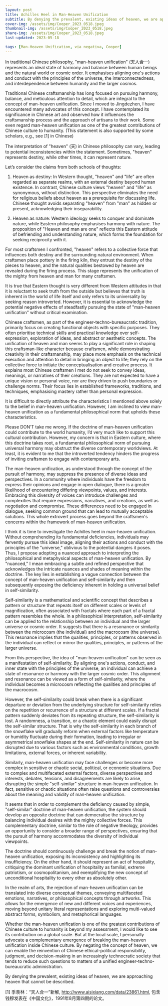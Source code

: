 ```yaml
---
layout: post
title: Achilles Heel in Man-Heaven Unification
subtitle: By denying the prevalent, existing ideas of heaven, we are approaching heaven that cannot be described
cover-img: /assets/img/Cooper_2023_0518.jpeg
thumbnail-img: /assets/img/Cooper_2023_0518.jpeg
share-img: /assets/img/Cooper_2023_0518.jpeg
last-updated: 2023-05-18

tags: [Man-Heaven Unification, via negativa, Cooper]
---
```



In traditional Chinese philosophy, "man-heaven unification" (天人合一) represents an ideal state of harmony and balance between human beings and the natural world or cosmic order. It emphasises aligning one's actions and conduct with the principles of the universe, the interconnectedness, and interdependence between humanity and the larger cosmos.

Traditional Chinese craftsmanship has long focused on pursuing harmony, balance, and meticulous attention to detail, which are integral to the concept of man-heaven unification. Since I moved to Jingdezhen, I have encountered many advocates of this concept. I have contemplated its significance in Chinese art and observed how it influences the craftsmanship process and the approach of artisans to their work. Some even regard man-heaven unification as one of the greatest contributions of Chinese culture to humanity. (This statement is also supported by some scholars, e.g., see [1] in Chinese)

The interpretation of "heaven" (天) in Chinese philosophy can vary, leading to potential inconsistencies within the statement. Sometimes, "heaven" represents destiny, while other times, it can represent nature.

Let’s consider the claims from both schools of thoughts:

1. Heaven as destiny: In Western thought, "heaven" and "life" are often regarded as separate realms, with an external destiny beyond human existence. In contrast, Chinese culture views "heaven" and "life" as synonymous, without distinction. This perspective eliminates the need for religious beliefs about heaven as a prerequisite for discussing life. Chinese thought avoids separating "heaven" from "man" as hidden or present, acknowledging their inseparability. 

2. Heaven as nature: Western ideology seeks to conquer and dominate nature, while Eastern philosophy emphasises harmony with nature. The proposition of "Heaven and man are one" reflects this Eastern attitude of befriending and understanding nature, which forms the foundation for seeking reciprocity with it.


For most craftsmen I confronted, "heaven" refers to a collective force that influences both destiny and the surrounding natural environment. When craftsmen place pottery in the firing kiln, they entrust the destiny of the pieces to heaven, and the natural qualities bestowed by heaven are revealed during the firing process. This stage represents the unification of the mighty from heaven and man for many craftsmen.

It is true that Eastern thought is very different from Western attitudes in that it is reluctant to seek truth from the outside but believes that truth is inherent in the world of life itself and only refers to its universality by seeking reason introverted. However, it is essential to acknowledge the potential negative effects of steadfastly pursuing the state of "man-heaven unification" without critical examination.

Chinese craftsmen, as part of the engineer-techno-bureaucratic tradition, primarily focus on creating functional objects with specific purposes. They often prioritise technical skills and practical knowledge over self-expression, exploration of ideas, and abstract or aesthetic concepts. The unification of heaven and man seems to play a significant role in shaping this craftsman-like character because craftsmen, while demonstrating creativity in their craftsmanship, may place more emphasis on the technical execution and attention to detail in bringing an object to life; they rely on the collective force to initiate the conceptualisation and creative process. It explains most Chinese craftsmen I met do not seek to convey ideas, meanings, or narratives of their creations. They are not expected to have a unique vision or personal voice, nor are they driven to push boundaries or challenge norms. Their focus lies in established frameworks, traditions, and techniques, emphasising mastery rather than personal expression. 

It is difficult to directly attribute the characteristics I mentioned above solely to the belief in man-heaven unification. However, I am inclined to view man-heaven unification as a fundamental philosophical norm that upholds these characteristics. 

Please DON’T take me wrong. If the doctrine of man-heaven unification could contribute to the world humanity, I’d very much like to support this cultural contribution. However, my concern is that in Eastern culture, where this doctrine takes root, a fundamental philosophical norm of pursuing universal harmony may obstruct the diverse contemporary worldviews. At least, it is evident to me that the introverted tendency hinders the progress of inviting craftsmen to engage with contemporary arts.

The man-heaven unification, as understood through the concept of the pursuit of harmony, may suppress the presence of diverse ideas and perspectives. In a community where individuals have the freedom to express their opinions and engage in open dialogue, there is a greater likelihood of encountering differing viewpoints, values, and interests.  Embracing this diversity of voices can introduce challenges and complexities that require expressions, narratives, and creations, as well as negotiation and compromise. These differences need to be engaged in dialogue, seeking common ground that can lead to mutually acceptable solutions. This whole extrovert process goes beyond the craftsmen's concerns within the framework of man-heaven unification.

I think it is time to investigate the Achilles heel in man-heaven unification. Without comprehending its fundamental deficiencies, individuals may fervently pursue this ideal image, aligning their actions and conduct with the principles of the "universe," oblivious to the potential dangers it poses. Thus, I propose adopting a nuanced approach to interpreting the philosophical and metaphysical aspects of man-heaven unification. By "nuanced," I mean embracing a subtle and refined perspective that acknowledges the intricate nuances and shades of meaning within the doctrine. The key lies in establishing a vague connection between the concept of man-heaven unification and self-similarity and then subsequently exposing the deficiency inherent in holding a universal belief in self-similarity. 

Self-similarity is a mathematical and scientific concept that describes a pattern or structure that repeats itself on different scales or levels of magnification, often associated with fractals where each part of a fractal pattern resembles the whole. In a philosophical interpretation, self-similarity can be applied to the relationship between an individual and the larger universe or cosmic order. It suggests that there is a resonance or similarity between the microcosm (the individual) and the macrocosm (the universe). This resonance implies that the qualities, principles, or patterns observed in the individual can reflect or mirror the qualities, principles, or patterns of the larger universe.

From this perspective, the idea of "man-heaven unification" can be seen as a manifestation of self-similarity. By aligning one's actions, conduct, and inner state with the principles of the universe, an individual can achieve a state of resonance or harmony with the larger cosmic order. This alignment and resonance can be viewed as a form of self-similarity, where the individual becomes a microcosm reflecting the qualities and principles of the macrocosm.
 
However, the self-similarity could break when there is a significant departure or deviation from the underlying structure for self-similarity relies on the repetition or recurrence of a structure at different scales. If a fractal pattern suddenly deviates from its repeating structure, the self-similarity is lost. A randomness, a transition, or a chaotic element could easily disrupt the self-similar structure. That is why the self-similarity in each branch of the snowflake will gradually reform when external factors like temperature or humidity fluctuate during their formation, leading to irregular or asymmetrical snowflake shapes at the end. Self-similarity in nature can be disrupted due to various factors such as environmental conditions, growth limitations, external forces, or inherent variability.

Similarly, man-heaven unification may face challenges or become more complex in sensitive or chaotic social, political, or economic situations. Due to complex and multifaceted external factors, diverse perspectives and interests, debates, tensions, and disagreements are likely to arise, disrupting the simple "self-similar" structure in man-heaven unification. In fact, sensitive or chaotic situations often raise questions and controversies about the meaning and validity of man-heaven unification.

It seems that in order to complement the deficiency caused by simple, "self-similar" doctrine of man-heaven unification, the system should develop an opposite doctrine that can democratise the structure by balancing individual desires with the mighty collective forces. This complementary doctrine, similar to the role of negative theology, provides an opportunity to consider a broader range of perspectives, ensuring that the pursuit of harmony accommodates the diversity of individual viewpoints.

The doctrine should continuously challenge and break the notion of man-heaven unification, exposing its inconsistency and highlighting its insufficiency. On the other hand, it should represent an act of hospitality, critiquing the dominant unification of hospitality as familial, extreme patriotism, or cosmopolitanism, and exemplifying the new concept of unconditional hospitality to every other as absolutely other.

In the realm of arts, the rejection of man-heaven unification can be translated into diverse conceptual themes, conveying multifaceted emotions, narratives, or philosophical concepts through artworks. This allows for the emergence of new and different voices and experiences, moving beyond unitary literal representations and exploring multi-valued abstract forms, symbolism, and metaphorical languages.

Whether the man-heaven unification is one of the greatest contributions of Chinese culture to humanity is beyond my assessment, I would like to see its contribution on a global scale. But at the local scale, I personally advocate a complementary emergence of breaking the man-heaven unification inside Chinese culture. By negating the concept of heaven, we can enable the reinvention of Chinese ethical-political responsibility, judgment, and decision-making in an increasingly technocratic society that tends to reduce such questions to matters of a unified engineer-techno-bureaucratic administration.

By denying the prevalent, existing ideas of heaven, we are approaching heaven that cannot be described.


[1] 季羡林：“天人合一”新解, http://www.aisixiang.com/data/23861.html, 包含钱穆发表在《中国文化》，1991年8月第四期的论文。

